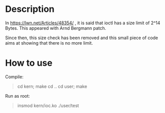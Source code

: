 
# Description

In https://lwn.net/Articles/48354/ , it is said that ioctl has a size limit of
2^14 Bytes. This appeared with Arnd Bergmann patch.

Since then, this size check has been removed and this small piece of code aims
at showing that there is no more limit.

# How to use

Compile:
> cd kern; make
> cd ..
> cd user; make

Run as root:
> insmod kern/ioc.ko
> ./user/test

